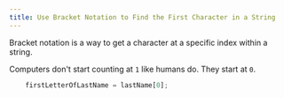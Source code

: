 ```yaml
---
title: Use Bracket Notation to Find the First Character in a String
---
```

Bracket notation is a way to get a character at a specific index within a string.

Computers don't start counting at `1` like humans do. They start at `0`.

```js
    firstLetterOfLastName = lastName[0];
```
